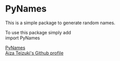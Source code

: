 # PyNames

This is a simple package to generate random names.  

To use this package simply add  
import PyNames

[PyNames](https://github.com/AizaTeizuki/PyNames)  
[Aiza Teizuki's Github profile](https://github.com/AizaTeizuki)
